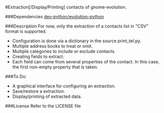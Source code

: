 #Extraction[/Display/Printing] contacts of gnome-evolution.

###Dependencies
[dev-python/evolution-python](http://live.gnome.org/Conduit/evolution-python)

###Description
For now, only the extraction of a contacts list in "CSV" format is supported.

- Configuration is done via a dictionary in the source print_tel.py.
- Multiple address books to treat or omit.
- Multiple categories to include or exclude contacts.
- Creating fields to extract.
- Each field can come from several properties of the contact. In this case, the first non-empty property that is taken.

###To Do:

- A graphical interface for configuring an extraction.
- Save/restore a extraction.
- Display/printing of extracted data.

###License
Refer to the LICENSE file